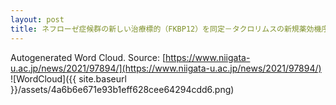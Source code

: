 ```yaml
---
layout: post
title: ネフローゼ症候群の新しい治療標的（FKBP12）を同定－タクロリムスの新規薬効機序を解明－
---
```

Autogenerated Word Cloud.
Source\: [https://www.niigata-u.ac.jp/news/2021/97894/](https://www.niigata-u.ac.jp/news/2021/97894/)
![WordCloud]({{ site.baseurl }}/assets/4a6b6e671e93b1eff628cee64294cdd6.png)